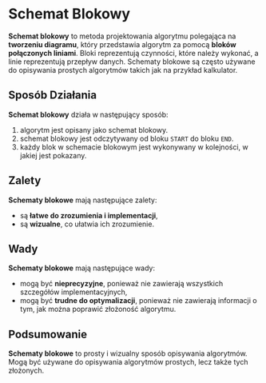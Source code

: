 # Schemat Blokowy

**Schemat blokowy** to metoda projektowania algorytmu polegająca na **tworzeniu diagramu**, który przedstawia algorytm za pomocą **bloków połączonych liniami**. Bloki reprezentują czynności, które należy wykonać, a linie reprezentują przepływ danych. Schematy blokowe są często używane do opisywania prostych algorytmów takich jak na przykład kalkulator.

## Sposób Działania
**Schemat blokowy** działa w następujący sposób:
1. algorytm jest opisany jako schemat blokowy.
2. schemat blokowy jest odczytywany od bloku `START` do bloku `END`.
3. każdy blok w schemacie blokowym jest wykonywany w kolejności, w jakiej jest pokazany.

## Zalety
**Schematy blokowe** mają następujące zalety:
- są **łatwe do zrozumienia i implementacji**,
- są **wizualne**, co ułatwia ich zrozumienie.

## Wady
**Schematy blokowe** mają następujące wady:
- mogą być **nieprecyzyjne**, ponieważ nie zawierają wszystkich szczegółów implementacyjnych,
- mogą być **trudne do optymalizacji**, ponieważ nie zawierają informacji o tym, jak można poprawić złożoność algorytmu.

## Podsumowanie
**Schematy blokowe** to prosty i wizualny sposób opisywania algorytmów. Mogą być używane do opisywania algorytmów prostych, lecz także tych złożonych.
